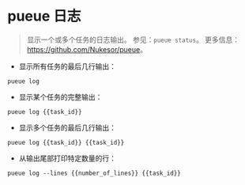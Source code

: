 # pueue 日志

> 显示一个或多个任务的日志输出。
> 参见：`pueue status`。
> 更多信息：<https://github.com/Nukesor/pueue>。

- 显示所有任务的最后几行输出：

`pueue log`

- 显示某个任务的完整输出：

`pueue log {{task_id}}`

- 显示多个任务的最后几行输出：

`pueue log {{task_id}} {{task_id}}`

- 从输出尾部打印特定数量的行：

`pueue log --lines {{number_of_lines}} {{task_id}}`
